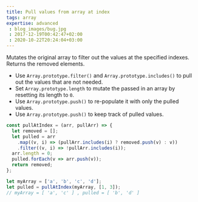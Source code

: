 ```yaml
---
title: Pull values from array at index
tags: array
expertise: advanced
 : blog_images/bug.jpg
 : 2017-12-19T00:42:47+02:00
 : 2020-10-22T20:24:04+03:00
---
```


Mutates the original array to filter out the values at the specified indexes.
Returns the removed elements.

- Use `Array.prototype.filter()` and `Array.prototype.includes()` to pull out the values that are not needed.
- Set `Array.prototype.length` to mutate the passed in an array by resetting its length to `0`.
- Use `Array.prototype.push()` to re-populate it with only the pulled values.
- Use `Array.prototype.push()` to keep track of pulled values.

```js
const pullAtIndex = (arr, pullArr) => {
  let removed = [];
  let pulled = arr
    .map((v, i) => (pullArr.includes(i) ? removed.push(v) : v))
    .filter((v, i) => !pullArr.includes(i));
  arr.length = 0;
  pulled.forEach(v => arr.push(v));
  return removed;
};
```

```js
let myArray = ['a', 'b', 'c', 'd'];
let pulled = pullAtIndex(myArray, [1, 3]);
// myArray = [ 'a', 'c' ] , pulled = [ 'b', 'd' ]
```
